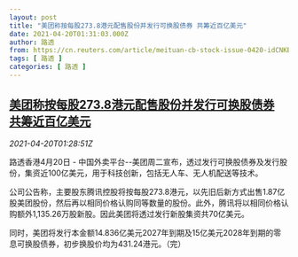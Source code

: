 ```yaml
---
layout: post
title: "美团称按每股273.8港元配售股份并发行可换股债券 共筹近百亿美元"
date: 2021-04-20T01:31:03.000Z
author: 路透
from: https://cn.reuters.com/article/meituan-cb-stock-issue-0420-idCNKBS2C704R
tags: [ 路透 ]
categories: [ 路透 ]
---
```

<!--1618882263000-->
[美团称按每股273.8港元配售股份并发行可换股债券 共筹近百亿美元](https://cn.reuters.com/article/meituan-cb-stock-issue-0420-idCNKBS2C704R)
------

<div>
<div><i>2021-04-20T01:28:51Z</i></div><p>路透香港4月20日 - 中国外卖平台--美团周二宣布，透过发行可换股债券及发行股份，集资近100亿美元，用于科技创新，包括无人车、无人机配送等技术。</p><p>公司公告称，主要股东腾讯控股将按每股273.8港元，以先旧后新方式出售1.87亿股美团股份，然后再以相同价格认购同等数量的股份。此外，腾讯将以相同价格认购额外1,135.26万股新股。因此美团将透过发行新股集资共70亿美元。</p><p>同时，美团将发行本金额14.836亿美元2027年到期及15亿美元2028年到期的零息可换股债券，初步换股价均为431.24港元。（完）</p>
</div>
